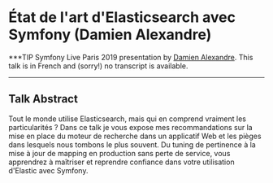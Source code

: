 # État de l'art d'Elasticsearch avec Symfony (Damien Alexandre)

***TIP
Symfony Live Paris 2019 presentation by [Damien Alexandre](https://connect.symfony.com/api/alternates/9c760fb7-71dc-47b0-8ec0-2918868a1633).
This talk is in French and (sorry!) no transcript is available.
***

## Talk Abstract

Tout le monde utilise Elasticsearch, mais qui en comprend vraiment les particularités ? Dans ce talk je vous expose mes recommandations sur la mise en place du moteur de recherche dans un applicatif Web et les pièges dans lesquels nous tombons le plus souvent.
Du tuning de pertinence à la mise à jour de mapping en production sans perte de service, vous apprendrez à maîtriser et reprendre confiance dans votre utilisation d'Elastic avec Symfony.

